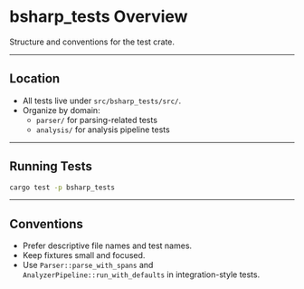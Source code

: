 # bsharp_tests Overview

Structure and conventions for the test crate.

---

## Location

- All tests live under `src/bsharp_tests/src/`.
- Organize by domain:
  - `parser/` for parsing-related tests
  - `analysis/` for analysis pipeline tests

---

## Running Tests

```bash
cargo test -p bsharp_tests
```

---

## Conventions

- Prefer descriptive file names and test names.
- Keep fixtures small and focused.
- Use `Parser::parse_with_spans` and `AnalyzerPipeline::run_with_defaults` in integration-style tests.
